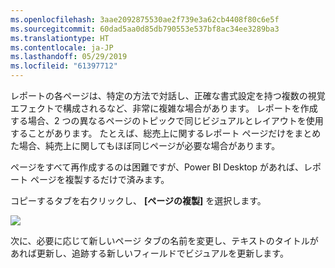```yaml
---
ms.openlocfilehash: 3aae2092875530ae2f739e3a62cb4408f80c6e5f
ms.sourcegitcommit: 60dad5aa0d85db790553e537bf8ac34ee3289ba3
ms.translationtype: HT
ms.contentlocale: ja-JP
ms.lasthandoff: 05/29/2019
ms.locfileid: "61397712"
---
```

レポートの各ページは、特定の方法で対話し、正確な書式設定を持つ複数の視覚エフェクトで構成されるなど、非常に複雑な場合があります。 レポートを作成する場合、2 つの異なるページのトピックで同じビジュアルとレイアウトを使用することがあります。 たとえば、総売上に関するレポート ページだけをまとめた場合、純売上に関してもほぼ同じページが必要な場合があります。

ページをすべて再作成するのは困難ですが、Power BI Desktop があれば、レポート ページを複製するだけで済みます。

コピーするタブを右クリックし、 **[ページの複製]** を選択します。

![](media/3-11b-duplicate-page/3-11b_1.png)

次に、必要に応じて新しいページ タブの名前を変更し、テキストのタイトルがあれば更新し、追跡する新しいフィールドでビジュアルを更新します。

